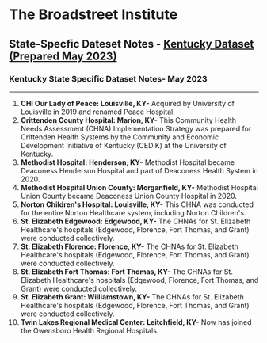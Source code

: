 # The Broadstreet Institute

## State-Specfic Dateset Notes - [Kentucky Dataset (Prepared May 2023)](https://github.com/BroadStreet-Health/Community-Health-Needs-Assessments)

### Kentucky State Specific Dataset Notes- May 2023

---

1. <strong> CHI Our Lady of Peace: Louisville, KY-</strong> Acquired by University of Louisville in 2019 and renamed Peace Hospital.
1. <strong> Crittenden County Hospital: Marion, KY-</strong> This Community Health Needs Assessment (CHNA) Implementation Strategy was prepared for Crittenden Health Systems by the Community and Economic Development Initiative of Kentucky (CEDIK) at the University of Kentucky.
1. <strong> Methodist Hospital: Henderson, KY-</strong> Methodist Hospital became Deaconess Henderson Hospital and part of Deaconess Health System in 2020.
1. <strong> Methodist Hospital Union County: Morganfield, KY-</strong> Methodist Hospital Union County became Deaconess Union County Hospital in 2020.
1. <strong> Norton Children's Hospital: Louisville, KY-</strong> This CHNA was conducted for the entire Norton Healthcare system, including Norton Children's.
1. <strong> St. Elizabeth Edgewood: Edgewood, KY-</strong> The CHNAs for St. Elizabeth Healthcare's hospitals (Edgewood, Florence, Fort Thomas, and Grant) were conducted collectively.
1. <strong> St. Elizabeth Florence: Florence, KY-</strong> The CHNAs for St. Elizabeth Healthcare's hospitals (Edgewood, Florence, Fort Thomas, and Grant) were conducted collectively.
1. <strong> St. Elizabeth Fort Thomas: Fort Thomas, KY-</strong> The CHNAs for St. Elizabeth Healthcare's hospitals (Edgewood, Florence, Fort Thomas, and Grant) were conducted collectively.
1. <strong> St. Elizabeth Grant: Williamstown, KY-</strong> The CHNAs for St. Elizabeth Healthcare's hospitals (Edgewood, Florence, Fort Thomas, and Grant) were conducted collectively.
1. <strong> Twin Lakes Regional Medical Center: Leitchfield, KY-</strong> Now has joined the Owensboro Health Regional Hospitals.
